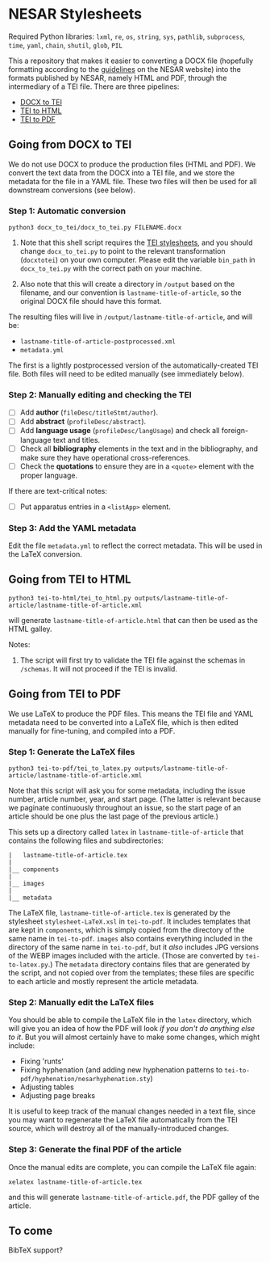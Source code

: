 # NESAR Stylesheets

Required Python libraries: `lxml`, `re`, `os`, `string`, `sys`, `pathlib`, `subprocess`, `time`, `yaml`, `chain`, `shutil`, `glob`, `PIL`

This a repository that makes it easier to converting a DOCX file (hopefully formatting according to the [guidelines](https://nesarjournal.org/submit) on the NESAR website) into the formats published by NESAR, namely HTML and PDF, through the intermediary of a TEI file. There are three pipelines:
- [DOCX to TEI](#going-from-docx-to-tei)
- [TEI to HTML](#going-from-tei-to-html)
- [TEI to PDF](#going-from-tei-to-pdf)

## Going from DOCX to TEI

We do not use DOCX to produce the production files (HTML and PDF). We convert the text data from the DOCX into a TEI file, and we store the metadata for the file in a YAML file. These two files will then be used for all downstream conversions (see below).

### Step 1: Automatic conversion

```
python3 docx_to_tei/docx_to_tei.py FILENAME.docx
```

1. Note that this shell script requires the [TEI stylesheets](https://github.com/TEIC/Stylesheets), and you should change `docx_to_tei.py` to point to the relevant transformation (`docxtotei`) on your own computer. Please edit the variable `bin_path` in `docx_to_tei.py` with the correct path on your machine.

2. Also note that this will create a directory in `/output` based on the filename, and our convention is `lastname-title-of-article`, so the original DOCX file should have this format.

The resulting files will live in `/output/lastname-title-of-article`, and will be:
- `lastname-title-of-article-postprocessed.xml`
- `metadata.yml`

The first is a lightly postprocessed version of the automatically-created TEI file. Both files will need to be edited manually (see immediately below).

### Step 2: Manually editing and checking the TEI

- [ ] Add **author** (`fileDesc/titleStmt/author`).
- [ ] Add **abstract** (`profileDesc/abstract`).
- [ ] Add **language usage** (`profileDesc/langUsage`) and check all foreign-language text and titles.
- [ ] Check all **bibliography** elements in the text and in the bibliography, and make sure they have operational cross-references.
- [ ] Check the **quotations** to ensure they are in a `<quote>` element with the proper language.

If there are text-critical notes:
- [ ] Put apparatus entries in a `<listApp>` element.

### Step 3: Add the YAML metadata

Edit the file `metadata.yml` to reflect the correct metadata. This will be used in the LaTeX conversion.

## Going from TEI to HTML


```
python3 tei-to-html/tei_to_html.py outputs/lastname-title-of-article/lastname-title-of-article.xml
```

will generate `lastname-title-of-article.html` that can then be used as the HTML galley.

Notes:
1. The script will first try to validate the TEI file against the schemas in `/schemas`. It will not proceed if the TEI is invalid.

## Going from TEI to PDF

We use LaTeX to produce the PDF files. This means the TEI file and YAML metadata need to be converted into a LaTeX file, which is then edited manually for fine-tuning, and compiled into a PDF.

### Step 1: Generate the LaTeX files

```
python3 tei-to-pdf/tei_to_latex.py outputs/lastname-title-of-article/lastname-title-of-article.xml
```

Note that this script will ask you for some metadata, including the issue number, article number, year, and start page. (The latter is relevant because we paginate continuously throughout an issue, so the start page of an article should be one plus the last page of the previous article.)

This sets up a directory called `latex` in `lastname-title-of-article` that contains the following files and subdirectories:
```
|   lastname-title-of-article.tex
|
|__ components
|
|__ images
|
|__ metadata
```

The LaTeX file, `lastname-title-of-article.tex` is generated by the stylesheet `stylesheet-LaTeX.xsl` in `tei-to-pdf`. It includes templates that are kept in `components`, which is simply copied from the directory of the same name in `tei-to-pdf`. `images` also contains everything included in the directory of the same name in `tei-to-pdf`, but it *also* includes JPG versions of the WEBP images included with the article. (Those are converted by `tei-to-latex.py`.) The `metadata` directory contains files that are generated by the script, and not copied over from the templates; these files are specific to each article and mostly represent the article metadata.

### Step 2: Manually edit the LaTeX files

You should be able to compile the LaTeX file in the `latex` directory, which will give you an idea of how the PDF will look *if you don't do anything else to it*. But you will almost certainly have to make some changes, which might include:

- Fixing 'runts'
- Fixing hyphenation (and adding new hyphenation patterns to `tei-to-pdf/hyphenation/nesarhyphenation.sty`)
- Adjusting tables
- Adjusting page breaks

It is useful to keep track of the manual changes needed in a text file, since you may want to regenerate the LaTeX file automatically from the TEI source, which will destroy all of the manually-introduced changes.

### Step 3: Generate the final PDF of the article

Once the manual edits are complete, you can compile the LaTeX file again:

```
xelatex lastname-title-of-article.tex
```

and this will generate `lastname-title-of-article.pdf`, the PDF galley of the article.

## To come

BibTeX support?
